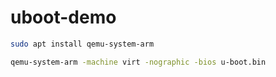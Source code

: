 # uboot-demo

```bash
sudo apt install qemu-system-arm

qemu-system-arm -machine virt -nographic -bios u-boot.bin
```
